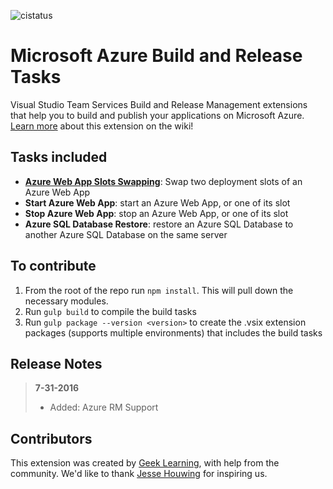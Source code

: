 ![cistatus](https://geeklearning.visualstudio.com/_apis/public/build/definitions/f841b266-7595-4d01-9ee1-4864cf65aa73/37/badge)

# Microsoft Azure Build and Release Tasks

Visual Studio Team Services Build and Release Management extensions that help you to build and publish your applications on Microsoft Azure.
[Learn more](https://github.com/geeklearningio/gl-vsts-tasks-azure/wiki) about this extension on the wiki!

## Tasks included

* **[Azure Web App Slots Swapping](https://github.com/geeklearningio/gl-vsts-tasks-azure/wiki/Azure-Web-App-Slots-Swapping)**: Swap two deployment slots of an Azure Web App
* **Start Azure Web App**: start an Azure Web App, or one of its slot
* **Stop Azure Web App**: stop an Azure Web App, or one of its slot
* **Azure SQL Database Restore**: restore an Azure SQL Database to another Azure SQL Database on the same server

## To contribute

1. From the root of the repo run `npm install`. This will pull down the necessary modules.
2. Run `gulp build` to compile the build tasks
3. Run `gulp package --version <version>` to create the .vsix extension packages (supports multiple environments) that includes the build tasks

## Release Notes
> **7-31-2016**
> - Added: Azure RM Support

## Contributors

This extension was created by [Geek Learning](http://geeklearning.io/), with help from the community.
We'd like to thank [Jesse Houwing](https://github.com/jessehouwing) for inspiring us.
